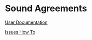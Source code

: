 # Sound Agreements

[User Documentation](https://github.com/matdombrock/SA-Testing/blob/master/User-Documentation.md)

[Issues How To](https://github.com/matdombrock/SA-Testing/blob/master/Issues-How-To.md)
